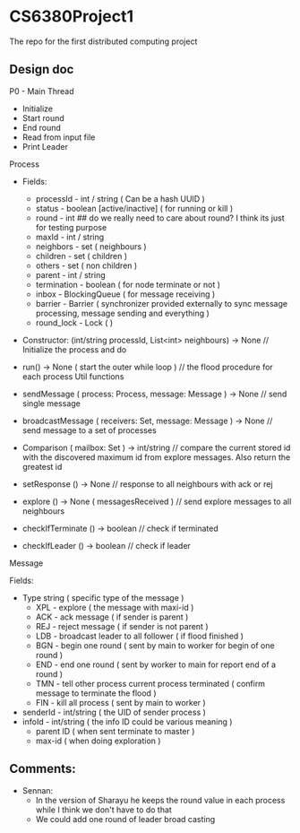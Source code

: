 # CS6380Project1

The repo for the first distributed computing project

## Design doc

P0 - Main Thread

- Initialize
- Start round
- End round
- Read from input file
- Print Leader

Process

- Fields:

  - processId - int / string ( Can be a hash UUID )
  - status - boolean \[active/inactive\] ( for running or kill )
  - round - int ## do we really need to care about round? I think its just for testing purpose
  - maxId - int / string
  - neighbors - set ( neighbours )
  - children - set ( children )
  - others - set ( non children )
  - parent - int / string
  - termination - boolean ( for node terminate or not )
  - inbox - BlockingQueue ( for message receiving )
  - barrier - Barrier ( synchronizer provided externally to sync message processing, message sending and everything )

  * round_lock - Lock ( )

- Constructor: (int/string processId, List\<int\> neighbours) -> None
  // Initialize the process and do
- run() -> None ( start the outer while loop )
  // the flood procedure for each process
  Util functions
- sendMessage ( process: Process, message: Message ) -> None
  // send single message
- broadcastMessage ( receivers: Set, message: Message ) -> None
  // send message to a set of processes
- Comparison ( mailbox: Set ) -> int/string
  // compare the current stored id with the discovered maximum id from explore messages. Also return the greatest id
- setResponse () -> None
  // response to all neighbours with ack or rej
- explore () -> None ( messagesReceived )
  // send explore messages to all neighbours
- checkIfTerminate () -> boolean
  // check if terminated
- checkIfLeader () -> boolean
  // check if leader

Message

Fields:

- Type string ( specific type of the message )
  - XPL - explore ( the message with maxi-id )
  - ACK - ack message ( if sender is parent )
  - REJ - reject message ( if sender is not parent )
  - LDB - broadcast leader to all follower ( if flood finished )
  - BGN - begin one round ( sent by main to worker for begin of one round )
  - END - end one round ( sent by worker to main for report end of a round )
  - TMN - tell other process current process terminated ( confirm message to terminate the flood )
  - FIN - kill all process ( sent by main to worker )
- senderId - int/string ( the UID of sender process )
- infoId - int/string ( the info ID could be various meaning )
  - parent ID ( when sent terminate to master )
  - max-id ( when doing exploration )

## Comments:

- Sennan:
  - In the version of Sharayu he keeps the round value in each process while I think we don't have to do that
  * We could add one round of leader broad casting
